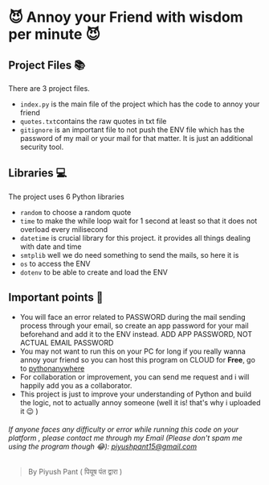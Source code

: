# :smiling_imp: Annoy your Friend with wisdom per minute :smiling_imp:

## Project Files :books:

There are 3 project files.

- `index.py` is the main file of the project which has the code to annoy your friend
- `quotes.txt`contains the raw quotes in txt file
- `gitignore` is an important file to not push the ENV file which has the password of my mail or your mail for that matter. It is just an additional security tool.

## Libraries :computer:

The project uses 6 Python libraries

- `random` to choose a random quote
- `time` to make the while loop wait for 1 second at least so that it does not overload every milisecond
- `datetime` is crucial library for this project. it provides all things dealing with date and time
- `smtplib` well we do need something to send the mails, so here it is
- `os` to access the ENV
- `dotenv` to be able to create and load the ENV

## Important points :loudspeaker:	

- You will face an error related to PASSWORD during the mail sending process through your email, so create an app password for your mail beforehand and add it to the ENV instead. ADD APP PASSWORD, NOT ACTUAL EMAIL PASSWORD
- You may not want to run this on your PC for long if you really wanna annoy your friend so you can host this program on CLOUD for **Free**, go to [pythonanywhere](https://www.pythonanywhere.com/)
- For collaboration or improvement, you can send me request and i will happily add you as a collaborator.
- This project is just to improve your understanding of Python and build the logic, not to actually annoy someone (well it is! that's why i uploaded it :wink: )


###### If anyone faces any difficulty or error while running this code on your platform , please contact me through my Email (Please don't spam me using the program though :joy:): piyushpant15@gmail.com

> By Piyush Pant ( पियूष पंत द्वारा )

